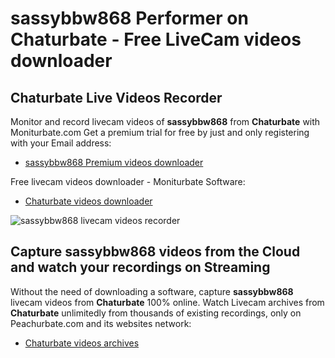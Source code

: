 # sassybbw868 Performer on Chaturbate - Free LiveCam videos downloader

## Chaturbate Live Videos Recorder

Monitor and record livecam videos of **sassybbw868** from **Chaturbate** with Moniturbate.com
Get a premium trial for free by just and only registering with your Email address:
* [sassybbw868 Premium videos downloader](https://moniturbate.com/request-demo-licence-key.html)

Free livecam videos downloader - Moniturbate Software:
* [Chaturbate videos downloader](https://moniturbate.com/moniturbate-download-software.html)

![sassybbw868 livecam videos recorder](https://peachurnet.com/templates/moniturbate-software.png)


## Capture sassybbw868 videos from the Cloud and watch your recordings on Streaming

Without the need of downloading a software, capture **sassybbw868** livecam videos from **Chaturbate** 100% online.
Watch Livecam archives from **Chaturbate** unlimitedly from thousands of existing recordings, only on Peachurbate.com and its websites network:
* [Chaturbate videos archives](https://peachurnet.com/)